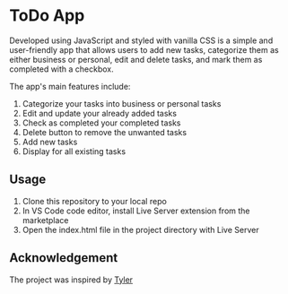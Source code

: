 # ToDo App

Developed using JavaScript and styled with vanilla CSS is a simple and user-friendly app that allows users to add new tasks, categorize them as either business or personal, edit and delete tasks, and mark them as completed with a checkbox.

The app's main features include:

1. Categorize your tasks into business or personal tasks
1. Edit and update your already added tasks
1. Check as completed your completed tasks
1. Delete button to remove the unwanted tasks
1. Add new tasks
1. Display for all existing tasks

## Usage
1. Clone this repository to your local repo
1. In VS Code code editor, install Live Server extension from the marketplace
1. Open the index.html file in the project directory with Live Server

## Acknowledgement
The project was inspired by [Tyler](www.youtube.com)
